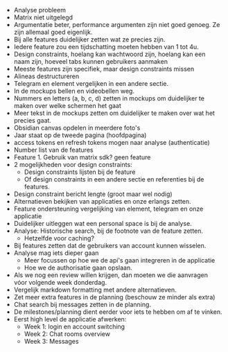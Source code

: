 - Analyse probleem
- Matrix niet uitgelegd
- Argumentatie beter, performance argumenten zijn niet goed genoeg. Ze zijn allemaal goed eigenlijk.
- Bij alle features duidelijker zetten wat ze precies zijn.
- Iedere feature zou een tijdschatting moeten hebben van 1 tot 4u.
- Design constraints, hoelang kan wachtwoord zijn, hoelang kan een naam zijn, hoeveel tabs kunnen gebruikers aanmaken
- Meeste features zijn specifiek, maar design constraints missen
- Alineas destructureren
- Telegram en element vergelijken in een andere sectie.
- In de mockups bellen en videobellen weg.
- Nummers en letters (a, b, c, d) zetten in mockups om duidelijker te maken over welke schermen het gaat
- Meer tekst in de mockups zetten om duidelijker te maken over wat het precies gaat.
- Obsidian canvas opdelen in meerdere foto's
- Jaar staat op de tweede pagina (hoofdpagina)
- access tokens en refresh tokens mogen naar analyse (authenticatie)
- Number list van de features
- Feature 1. Gebruik van matrix sdk? geen feature
- 2 mogelijkheden voor design constraints:
	- Design constraints lijsten bij de feature
	- Of design constraints in een andere sectie en referenties bij de features.
- Design constraint bericht lengte (groot maar wel nodig)
- Alternatieven bekijken van applicaties en onze erlangs zetten.
- Feature ondersteuning vergelijking van element, telegram en onze applicatie
- Duidelijker uitleggen wat een personal space is bij de analyse.
- Analyse: Historische search, bij de footnote van de feature zetten.
	- Hetzelfde voor caching?
- Bij features zetten dat de gebruikers van account kunnen wisselen.
- Analyse mag iets dieper gaan
	- Meer focussen op hoe we de api's gaan integreren in de applicatie
	- Hoe we de authorisatie gaan opslaan.
- Als we nog een review willen krijgen, dan moeten we die aanvragen vóor volgende week donderdag.
- Vergelijk markdown formatting met andere alternatieven.
- Zet meer extra features in de planning (beschouw ze minder als extra)
- Chat search bij messages zetten in de planning.
- De milestones/planning dient eerder voor iets te hebben om af te vinken.
- Eerst high level de applicatie afwerken:
	- Week 1: login en account switching 
	- Week 2: Chat rooms overview
	- Week 3: Messages